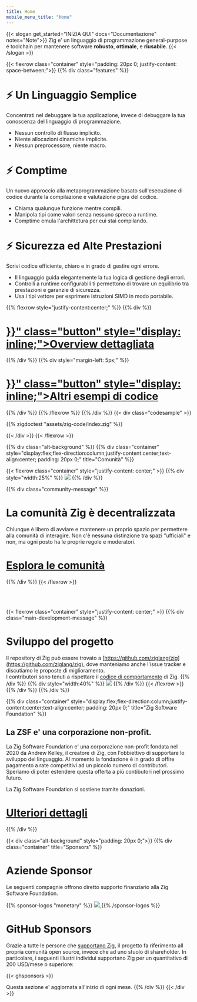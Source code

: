 ```yaml
---
title: Home
mobile_menu_title: "Home"
---
```

{{< slogan get_started="INIZIA QUI" docs="Documentazione" notes="Note">}}
Zig e' un linguaggio di programmazione general-purpose e toolchain per
mantenere software **robusto**, **ottimale**, e **riusabile**.
{{< /slogan >}}

{{< flexrow class="container" style="padding: 20px 0; justify-content: space-between;">}}
{{% div class="features" %}}

# ⚡ Un Linguaggio Semplice
Concentrati nel debuggare la tua applicazione, invece di debuggare la tua conoscenza del linguaggio di programmazione.

- Nessun controllo di flusso implicito.
- Niente allocazioni dinamiche implicite.
- Nessun preprocessore, niente macro. 

# ⚡ Comptime
Un nuovo approccio alla metaprogrammazione basato sull'esecuzione di codice durante la compilazione e valutazione pigra del codice.

- Chiama qualunque funzione mentre compili.
- Manipola tipi come valori senza nessuno spreco a runtime.
- Comptime emula l'archittetura per cui stai compilando.

# ⚡ Sicurezza ed Alte Prestazioni
Scrivi codice efficiente, chiaro e in grado di gestire ogni errore.

- Il linguaggio guida elegantemente la tua logica di gestione degli errori.
- Controlli a runtime configurabili ti permettono di trovare un equilibrio tra prestazioni e garanzie di sicurezza.
- Usa i tipi vettore per esprimere istruzioni SIMD in modo portabile.

{{% flexrow style="justify-content:center;" %}}
{{% div %}}
<h1>
    <a href="{{< ref path="learn/overview.en.md" lang="en">}}" class="button" style="display: inline;">Overview dettagliata</a>
</h1>
{{% /div %}}
{{% div  style="margin-left: 5px;" %}}
<h1>
    <a href="{{< ref path="learn/samples.en.md" lang="en">}}" class="button" style="display: inline;">Altri esempi di codice</a>
</h1>
{{% /div %}}
{{% /flexrow %}}
{{% /div %}}
{{< div class="codesample" >}}

{{% zigdoctest "assets/zig-code/index.zig" %}}

{{< /div >}}
{{< /flexrow >}}

{{% div class="alt-background" %}}
{{% div class="container"  style="display:flex;flex-direction:column;justify-content:center;text-align:center; padding: 20px 0;" title="Comunità" %}}

{{< flexrow class="container" style="justify-content: center;" >}}
{{% div style="width:25%" %}}
<img src="/ziggy.svg" style="max-height: 200px">
{{% /div %}}

{{% div class="community-message" %}}
# La comunità Zig è decentralizzata
Chiunque è libero di avviare e mantenere un proprio spazio per permettere alla comunità di interagire.
Non c'è nessuna distinzione tra spazi "ufficiali" e non, ma ogni posto ha le proprie regole e moderatori.

<div style="">
<h1>
	<a href="https://github.com/ziglang/zig/wiki/Community" class="button" style="display: inline;">Esplora le comunità</a>
</h1>
</div>
{{% /div %}}
{{< /flexrow >}}
<div style="height: 50px;"></div>

{{< flexrow class="container" style="justify-content: center;" >}}
{{% div class="main-development-message" %}}
# Sviluppo del progetto
Il repository di Zig può essere trovato a [https://github.com/ziglang/zig](https://github.com/ziglang/zig), dove manteniamo anche l'issue tracker e discutiamo le proposte di miglioramento.  
I contributori sono tenuti a rispettare il [codice di comportamento](https://github.com/ziglang/zig/blob/master/CODE_OF_CONDUCT.md) di Zig.
{{% /div %}}
{{% div style="width:40%" %}}
<img src="/zero.svg" style="max-height: 200px">
{{% /div %}}
{{< /flexrow >}}
{{% /div %}}
{{% /div %}}


{{% div class="container" style="display:flex;flex-direction:column;justify-content:center;text-align:center; padding: 20px 0;" title="Zig Software Foundation" %}}
## La ZSF e' una corporazione non-profit.

La Zig Software Foundation e' una corporazione non-profit fondata nel 2020 da Andrew Kelley, il creatore di Zig, con l'obbiettivo di supportare lo sviluppo del linguaggio. Al momento la fondazione è in grado di offire pagamento a rate competitivi ad un piccolo numero di contributori. Speriamo di poter estendere questa offerta a più contibutori nel prossimo futuro.

La Zig Software Foundation si sostiene tramite donazioni.

<h1>
	<a href="zsf/" class="button" style="display:inline;">Ulteriori dettagli</a>
</h1>
{{% /div %}}


{{< div class="alt-background" style="padding: 20px 0;">}}
{{% div class="container" title="Sponsors" %}}
# Aziende Sponsor
Le seguenti compagnie offrono diretto supporto finanziario alla Zig Software Foundation.

{{% sponsor-logos "monetary" %}}
 <a href="https://pex.com" rel="noopener nofollow" target="_blank"><picture>
   <picture>
     <source srcset="/pex-white.svg" media="(prefers-color-scheme: dark)">
     <img src="/pex-dark.svg">
   </picture>
 </a>
{{% /sponsor-logos %}}
# GitHub Sponsors

Grazie a tutte le persone che [supportano Zig](zsf/), il progetto fa riferimento all propria comunità open source, invece che ad uno stuolo di shareholder. In particolare, i seguenti illustri individui supportano Zig per un quantitativo di 200 USD/mese o superiore:

{{< ghsponsors >}}

Questa sezione e' aggiornata all'inizio di ogni mese.
{{% /div %}}
{{< /div >}}
























